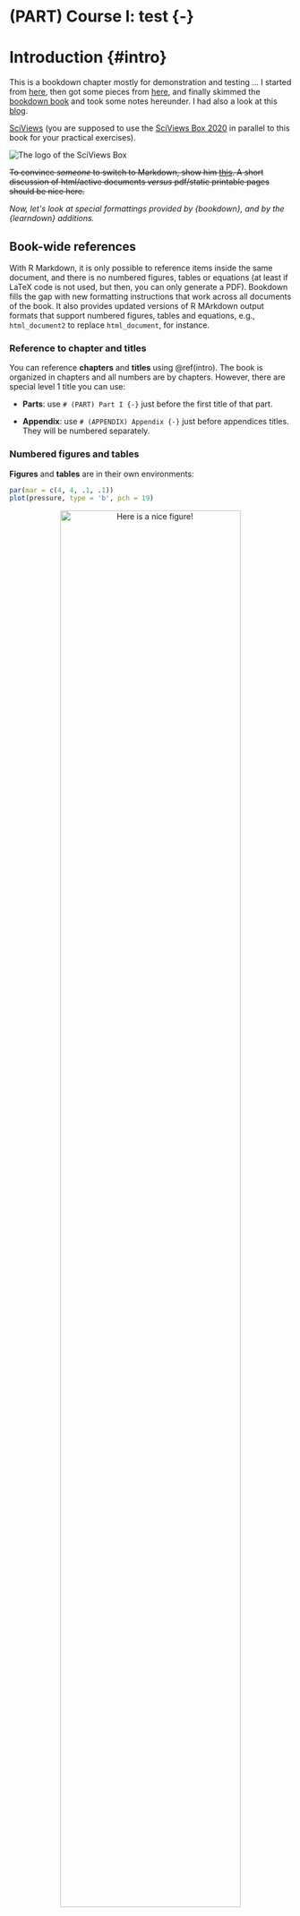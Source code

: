 # (PART) Course I: test {-}

# Introduction {#intro}

This is a bookdown chapter mostly for demonstration and testing ... I started from [here](http://seankross.com/2016/11/17/How-to-Start-a-Bookdown-Book.html), then got some pieces from [here](https://github.com/rstudio/bookdown-demo), and finally skimmed the [bookdown book](https://bookdown.org/yihui/bookdown/) and took some notes hereunder. I had also a look at this [blog](http://seankross.com/2016/11/17/How-to-Start-a-Bookdown-Book.html).

[SciViews](http://www.sciviews.org) (you are supposed to use the [SciViews Box 2020](https://www.sciviews.org/software/svbox/) in parallel to this book for your practical exercises).

![The logo of the SciViews Box](images/intro/svBox-256.png)

~~To convince *someone* to switch to Markdown, show him [this](http://nerdplusart.com/markdown-is-the-future/). A short discussion of html/active documents _versus_ pdf/static printable pages should be nice here.~~

*Now, let's look at special formattings provided by {bookdown}, and by the {learndown} additions.*


## Book-wide references

With R Markdown, it is only possible to reference items inside the same document, and there is no numbered figures, tables or equations (at least if LaTeX code is not used, but then, you can only generate a PDF). Bookdown fills the gap with new formatting instructions that work across all documents of the book. It also provides updated versions of R MArkdown output formats that support numbered figures, tables and equations, e.g., `html_document2` to replace `html_document`, for instance.


### Reference to chapter and titles

You can reference **chapters** and **titles** using \@ref(intro). The book is organized in chapters and all numbers are by chapters. However, there are special level 1 title you can use:

- **Parts**: use `# (PART) Part I {-}` just before the first title of that part. 

- **Appendix**: use `# (APPENDIX) Appendix {-}` just before appendices titles. They will be numbered separately.


### Numbered figures and tables

**Figures** and **tables** are in their own environments:


```r
par(mar = c(4, 4, .1, .1))
plot(pressure, type = 'b', pch = 19)
```

<div class="figure" style="text-align: center">
<img src="01-Introduction_files/figure-html/nice-fig-1.png" alt="Here is a nice figure!" width="80%" />
<p class="caption">(\#fig:nice-fig)Here is a nice figure!</p>
</div>

Reference a figure by its code chunk label with the `fig:` prefix, e.g., see Figure \@ref(fig:nice-fig). Similarly, you can reference tables generated from `knitr::kable()`, e.g., see Table \@ref(tab:nice-tab).


```r
knitr::kable(
  head(iris, 20), caption = 'Here is a nice table!',
  booktabs = TRUE
)
```



Table: (\#tab:nice-tab)Here is a nice table!

 Sepal.Length   Sepal.Width   Petal.Length   Petal.Width  Species 
-------------  ------------  -------------  ------------  --------
          5.1           3.5            1.4           0.2  setosa  
          4.9           3.0            1.4           0.2  setosa  
          4.7           3.2            1.3           0.2  setosa  
          4.6           3.1            1.5           0.2  setosa  
          5.0           3.6            1.4           0.2  setosa  
          5.4           3.9            1.7           0.4  setosa  
          4.6           3.4            1.4           0.3  setosa  
          5.0           3.4            1.5           0.2  setosa  
          4.4           2.9            1.4           0.2  setosa  
          4.9           3.1            1.5           0.1  setosa  
          5.4           3.7            1.5           0.2  setosa  
          4.8           3.4            1.6           0.2  setosa  
          4.8           3.0            1.4           0.1  setosa  
          4.3           3.0            1.1           0.1  setosa  
          5.8           4.0            1.2           0.2  setosa  
          5.7           4.4            1.5           0.4  setosa  
          5.4           3.9            1.3           0.4  setosa  
          5.1           3.5            1.4           0.3  setosa  
          5.7           3.8            1.7           0.3  setosa  
          5.1           3.8            1.5           0.3  setosa  


### Numbered equations

To number equations and allow to refer to them, use an `equation` environment and label them with the syntax `(\#eq:label)`:

\begin{equation} 
  f\left(k\right) = \binom{n}{k} p^k\left(1-p\right)^{n-k}
  (\#eq:binom)
\end{equation} 

... and here, I refer to eq. \@ref(eq:binom). In the vase equations are not labelled, use the `equation*` environment instead.


## Citations

You can reference citations, too. For example, we are using the **bookdown** package [@R-bookdown] in this sample book, which was built on top of R Markdown and **knitr** [@xie2015].


## Cache long computations

If some computation is time-consuming, we could consider to cache it:


```r
# A verrry long computation!
1 + 1
```

```
# [1] 2
```

## Contextual show/hide sections

In this example, two classes, `UMONS` and `noinstitution` allow to define sections that are displayed for UMONS students (when the book is launched from UMONS Moodle), or for the general public.

----

::: {.UMONS}

> **This content is _UMONS_-specific.**

:::

::: {.noinstitution}

This content is displayed when the document is loaded outside of UMONS Moodle.

It is also the default content on the web. So that one can provide viable alternatives to exercices outside of the UMONS context in a transparent way (no need any more to indicate "for UMONS students, do this, for the others, do that"). Distinction is made via the URL by detecting `?institution=UMONS`.

:::

----

::: {.S-BIOG-006}

> **This content is specific for the course S-BIOG-006 (Biological Data Science course I, first part).**

:::

::: {.S-BIOG-921}

> **This content is specific for the course S-BIOG-921 (Biological Data Science course I at Charleroi).**

:::

::: {.S-BIOG-006 .S-BIOG-027}

> **This content is specific for the whole course Biological Data Science course I, first & second parts, that is, S-BIOG-006 or S-BIOG-027).**

:::

::: {.nocourse}

This content is displayed when the document is loaded outside of a course context.

It is also the default course content on the web. So that one can provide viable alternatives to exercices outside of the UMONS context in a transparent way (no need any more to indicate "for UMONS students, do this, for Charleroi students, do that..."). Distinction is made via the URL by detecting, e.g., `?icourse=S-BIOG-006`. The calss that can be used are\ : `nocourse`, `sdd1m`, `sdd2m`, `sdd3m`, `sdd4m`, `sdd5m`, `sdd1c` or `sdd2c` for our various courses at UMONS.

:::

----

Otherwise, for further details, one can use the`<details>...</details>` construct:

<details>
<summary>More details...</summary>
This is a section that provides further explanations.

There can be several paragraphs!

----
</details>

And this is again normal text...

## Shiny app

A shiny application directly inside the book using an iframe. The application is **not** started when the page is loaded, but the user has to click on an image which is a screenshot of the application.

<!-- example with default name... but not very explicit => redefine URL in RSConnect -->

<img onclick="launchApp('B04_exponent', 'https://sdd.umons.ac.be/B04_exponent/');" src="images/shinyapps/B04_exponent.png" width="780" height="568" class="shiny-img" id="imgB04_exponent"/>
<iframe width="780" height="568" frameborder="0" scrolling="auto" style="display:none" class="shiny-app" id="B04_exponent"></iframe>
*Click to start or run `BioDataScience::runApp("B04_exponent")` in the svbox2020.*


Another one from a different server\ :

<img onclick="launchApp('url-parameters', 'https://phgrosjean.shinyapps.io/url-parameters/');" src="images/shinyapps/url-parameters.png" width="780" height="686" class="shiny-img" id="imgurl-parameters"/>
<iframe width="780" height="686" frameborder="0" scrolling="auto" style="display:none" class="shiny-app" id="url-parameters"></iframe>
*Click to start or run `BioDataScience::runApp("url-parameters")` in the svbox2020.*



## Learnr with one exercise and one quizz

A simple learnr document\ :

<img onclick="launchApp('learnr', 'https://phgrosjean.shinyapps.io/learnr/');" src="images/shinyapps/learnr.png" width="780" height="600" class="shiny-img" id="imglearnr"/>
<iframe width="780" height="600" frameborder="0" scrolling="auto" style="display:none" class="shiny-app" id="learnr"></iframe>
*Click to start or run `BioDataScience::run("learnr")` in the svbox2020.*



## A Coggle mind map

<iframe width='780' height='500' src='https://embed.coggle.it/diagram/XmZC8uMesCWdXGt6/70b78931eae4a12991c10df0f7f2f49f498e58ad68cc66e3f82da43b57951f3e' frameborder='0' allowfullscreen></iframe>

## H5P content

H5P content can be displayed in iframes. Here is an example of a multiple choice widget:



<iframe src="https://wp.sciviews.org/wp-admin/admin-ajax.php?action=h5p_embed&id=7" width="780" height="270" frameborder="0" allowfullscreen="allowfullscreen" class="h5p"></iframe><script src="https://wp.sciviews.org/wp-content/plugins/h5p/h5p-php-library/js/h5p-resizer.js" charset="UTF-8"></script>

Here is a "drag words" widget:

<iframe src="https://wp.sciviews.org/wp-admin/admin-ajax.php?action=h5p_embed&id=6" width="780" height="270" frameborder="0" allowfullscreen="allowfullscreen" class="h5p"></iframe><script src="https://wp.sciviews.org/wp-content/plugins/h5p/h5p-php-library/js/h5p-resizer.js" charset="UTF-8"></script>

Here is a video widget:

<iframe src="https://wp.sciviews.org/wp-admin/admin-ajax.php?action=h5p_embed&id=8" width="780" height="500" frameborder="0" allowfullscreen="allowfullscreen" class="h5p"></iframe><script src="https://wp.sciviews.org/wp-content/plugins/h5p/h5p-php-library/js/h5p-resizer.js" charset="UTF-8"></script>

Some text...


## Add a Gist

<script src="https://gist.github.com/GuyliannEngels/e349f835d11ec3f585bd27c0daa47012.js"></script>

and for an R markdown document:

<script src="https://gist.github.com/GuyliannEngels/dea087d0bd2321a2ae896211bdc6b4b8.js"></script>


## Embed a youtube video

<iframe width="770" height="433" src="https://www.youtube.com/embed/yIVXjl4SwVo?rel=0" frameborder="0" allowfullscreen></iframe>


## Special blocks

<div class="note">
<p>This is a <strong>note</strong>.</p>
</div>

<div class="info">
<p>This is an <strong>information</strong>.</p>
</div>

<div class="warning">
<p>This is a <strong>warning</strong>.</p>
</div>

<div class="error">
<p>This block can be used in case of <strong>error</strong>.</p>
</div>

<div class="win">
<p>This is related to <strong>Windows</strong>.</p>
</div>

<div class="mac">
<p>This is related to <strong>MacOS</strong>.</p>
</div>

<div class="linux">
<p>This is related to <strong>Linux</strong>.</p>
</div>

<div class="bdd">
<p>This is related to the <code>BioDataScience</code> package.</p>
</div>

\BeginKnitrBlock{sv}<div class="sv">This is a `block2` construct related to `SciViews` or `SciViews::R`:

- item 1
- item 2
- item 3
</div>\EndKnitrBlock{sv}

<div class="svbox">
<p>This is a section related to the <strong>SciViews Box</strong>…</p>
</div>

